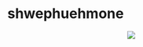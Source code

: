 # shwephuehmone

<p align="center">
  <img src="https://capsule-render.vercel.app/api?text=Hey Everyone!🕹️&animation=fadeIn&type=waving&color=gradient&height=100"](https://images.unsplash.com/photo-1592188657297-c6473609e988?ixlib=rb-4.0.3&ixid=M3wxMjA3fDB8MHxzZWFyY2h8MTF8fGdpcmx8ZW58MHx8MHx8fDA%3D&auto=format&fit=crop&w=500&q=60)https://images.unsplash.com/photo-1592188657297-c6473609e988?ixlib=rb-4.0.3&ixid=M3wxMjA3fDB8MHxzZWFyY2h8MTF8fGdpcmx8ZW58MHx8MHx8fDA%3D&auto=format&fit=crop&w=500&q=60/>
</p>
